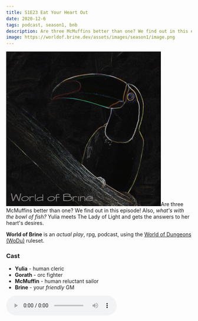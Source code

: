 ```yaml
---
title: S1E23 Eat Your Heart Out
date: 2020-12-6
tags: podcast, season1, bnb
description: Are three McMuffins better than one? We find out in this episode! Also, _what's with the bowl of fish?_ Yulia meets The Lady of Light and gets the answers to her heart's desires.
image: https://worldof.brine.dev/assets/images/season1/image.png
---
```


![thumb](assets/images/season1/image.png)Are three McMuffins better than one? We find out in this episode! Also, _what's with the bowl of fish?_ Yulia meets The Lady of Light and gets the answers to her heart's desires.

**World of Brine** is an _actual play_, rpg, podcast, using the [World of Dungeons (WoDu)](http://www.onesevendesign.com/dw/world_of_dungeons_1979.pdf) ruleset.

<break>

### Cast
- **Yulia** - human cleric
- **Gorath** - orc fighter
- **McMuffin** - human reluctant sailor
- **Brine** - your _friendly_ GM

<audio controls src="https://archive.org/download/s1e9-cloud_city/s1e23-eat_your_heart_out.mp3"></audio>
